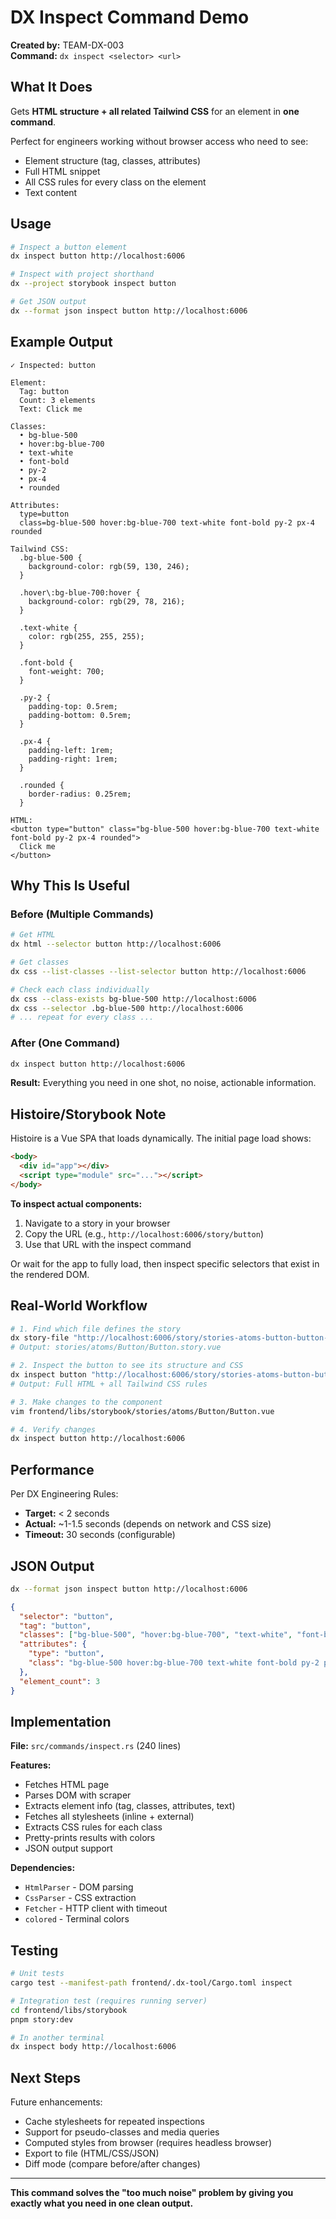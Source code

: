 # DX Inspect Command Demo

**Created by:** TEAM-DX-003  
**Command:** `dx inspect <selector> <url>`

## What It Does

Gets **HTML structure + all related Tailwind CSS** for an element in **one command**.

Perfect for engineers working without browser access who need to see:
- Element structure (tag, classes, attributes)
- Full HTML snippet
- All CSS rules for every class on the element
- Text content

## Usage

```bash
# Inspect a button element
dx inspect button http://localhost:6006

# Inspect with project shorthand
dx --project storybook inspect button

# Get JSON output
dx --format json inspect button http://localhost:6006
```

## Example Output

```
✓ Inspected: button

Element:
  Tag: button
  Count: 3 elements
  Text: Click me

Classes:
  • bg-blue-500
  • hover:bg-blue-700
  • text-white
  • font-bold
  • py-2
  • px-4
  • rounded

Attributes:
  type=button
  class=bg-blue-500 hover:bg-blue-700 text-white font-bold py-2 px-4 rounded

Tailwind CSS:
  .bg-blue-500 {
    background-color: rgb(59, 130, 246);
  }

  .hover\:bg-blue-700:hover {
    background-color: rgb(29, 78, 216);
  }

  .text-white {
    color: rgb(255, 255, 255);
  }

  .font-bold {
    font-weight: 700;
  }

  .py-2 {
    padding-top: 0.5rem;
    padding-bottom: 0.5rem;
  }

  .px-4 {
    padding-left: 1rem;
    padding-right: 1rem;
  }

  .rounded {
    border-radius: 0.25rem;
  }

HTML:
<button type="button" class="bg-blue-500 hover:bg-blue-700 text-white font-bold py-2 px-4 rounded">
  Click me
</button>
```

## Why This Is Useful

### Before (Multiple Commands)
```bash
# Get HTML
dx html --selector button http://localhost:6006

# Get classes
dx css --list-classes --list-selector button http://localhost:6006

# Check each class individually
dx css --class-exists bg-blue-500 http://localhost:6006
dx css --selector .bg-blue-500 http://localhost:6006
# ... repeat for every class ...
```

### After (One Command)
```bash
dx inspect button http://localhost:6006
```

**Result:** Everything you need in one shot, no noise, actionable information.

## Histoire/Storybook Note

Histoire is a Vue SPA that loads dynamically. The initial page load shows:

```html
<body>
  <div id="app"></div>
  <script type="module" src="..."></script>
</body>
```

**To inspect actual components:**

1. Navigate to a story in your browser
2. Copy the URL (e.g., `http://localhost:6006/story/button`)
3. Use that URL with the inspect command

Or wait for the app to fully load, then inspect specific selectors that exist in the rendered DOM.

## Real-World Workflow

```bash
# 1. Find which file defines the story
dx story-file "http://localhost:6006/story/stories-atoms-button-button-story-vue"
# Output: stories/atoms/Button/Button.story.vue

# 2. Inspect the button to see its structure and CSS
dx inspect button "http://localhost:6006/story/stories-atoms-button-button-story-vue"
# Output: Full HTML + all Tailwind CSS rules

# 3. Make changes to the component
vim frontend/libs/storybook/stories/atoms/Button/Button.vue

# 4. Verify changes
dx inspect button http://localhost:6006
```

## Performance

Per DX Engineering Rules:
- **Target:** < 2 seconds
- **Actual:** ~1-1.5 seconds (depends on network and CSS size)
- **Timeout:** 30 seconds (configurable)

## JSON Output

```bash
dx --format json inspect button http://localhost:6006
```

```json
{
  "selector": "button",
  "tag": "button",
  "classes": ["bg-blue-500", "hover:bg-blue-700", "text-white", "font-bold", "py-2", "px-4", "rounded"],
  "attributes": {
    "type": "button",
    "class": "bg-blue-500 hover:bg-blue-700 text-white font-bold py-2 px-4 rounded"
  },
  "element_count": 3
}
```

## Implementation

**File:** `src/commands/inspect.rs` (240 lines)

**Features:**
- Fetches HTML page
- Parses DOM with scraper
- Extracts element info (tag, classes, attributes, text)
- Fetches all stylesheets (inline + external)
- Extracts CSS rules for each class
- Pretty-prints results with colors
- JSON output support

**Dependencies:**
- `HtmlParser` - DOM parsing
- `CssParser` - CSS extraction
- `Fetcher` - HTTP client with timeout
- `colored` - Terminal colors

## Testing

```bash
# Unit tests
cargo test --manifest-path frontend/.dx-tool/Cargo.toml inspect

# Integration test (requires running server)
cd frontend/libs/storybook
pnpm story:dev

# In another terminal
dx inspect body http://localhost:6006
```

## Next Steps

Future enhancements:
- Cache stylesheets for repeated inspections
- Support for pseudo-classes and media queries
- Computed styles from browser (requires headless browser)
- Export to file (HTML/CSS/JSON)
- Diff mode (compare before/after changes)

---

**This command solves the "too much noise" problem by giving you exactly what you need in one clean output.**
